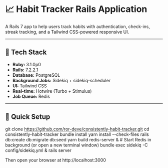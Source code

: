 # 📈 Habit Tracker Rails Application

A Rails 7 app to help users track habits with authentication, check-ins, streak tracking, and a Tailwind CSS-powered responsive UI.

---

## 🧱 Tech Stack

- **Ruby:** 3.1.0p0
- **Rails:** 7.2.2.1
- **Database:** PostgreSQL
- **Background Jobs:** Sidekiq + sidekiq-scheduler
- **UI:** Tailwind CSS
- **Real-time:** Hotwire (Turbo + Stimulus)
- **Job Queue:** Redis

---

## 🚀 Quick Setup
git clone https://github.com/ror-deve/consistently-habit-tracker.git
cd consistently-habit-tracker
bundle install
yarn install --check-files
rails db:create db:migrate db:seed
yarn build
redis-server &    # Start Redis in background (or open a new terminal window)
bundle exec sidekiq -C config/sidekiq.yml &
rails server

Then open your browser at http://localhost:3000